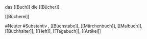 das [[Buch]] 
die [[Bücher]]

[[Bücherei]]

#Neuter 
#Substantiv , [[Buchstabe]], [[Märchenbuch]], [[Malbuch]], [[Buchhalter]], [[Heft]], [[Tagebuch]], [[Artikel]]